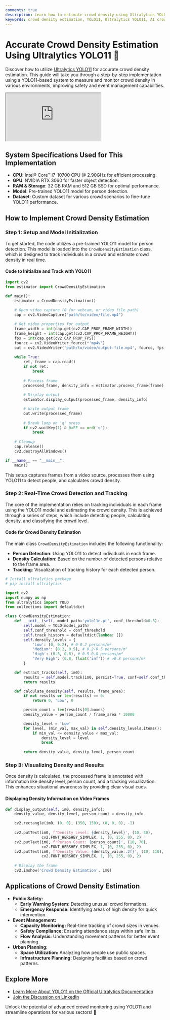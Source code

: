 ```yaml
---
comments: true
description: Learn how to estimate crowd density using Ultralytics YOLO11 for efficient crowd monitoring and analysis.
keywords: crowd density estimation, YOLO11, Ultralytics YOLO11, AI crowd analysis, crowd monitoring, real-time crowd analysis, computer vision, crowd detection, advanced image processing
---
```


# Accurate Crowd Density Estimation Using Ultralytics YOLO11 🎯

Discover how to utilize [Ultralytics YOLO11](https://docs.ultralytics.com/models/yolo11/) for accurate crowd density estimation. This guide will take you through a step-by-step implementation using a YOLO11-based system to measure and monitor crowd density in various environments, improving safety and event management capabilities.

<div class="embed-container">
  <iframe src="https://www.youtube.com/watch?v=38joFjkbRUs" 
          allow="autoplay">
  </iframe>
</div>

## System Specifications Used for This Implementation

- **CPU**: Intel® Core™ i7-10700 CPU @ 2.90GHz for efficient processing.
- **GPU**: NVIDIA RTX 3060 for faster object detection.
- **RAM & Storage**: 32 GB RAM and 512 GB SSD for optimal performance.
- **Model**: Pre-trained YOLO11 model for person detection.
- **Dataset**: Custom dataset for various crowd scenarios to fine-tune YOLO11 performance.

## How to Implement Crowd Density Estimation

### Step 1: Setup and Model Initialization

To get started, the code utilizes a pre-trained YOLO11 model for person detection. This model is loaded into the `CrowdDensityEstimation` class, which is designed to track individuals in a crowd and estimate crowd density in real time.

#### Code to Initialize and Track with YOLO11

```python
import cv2
from estimator import CrowdDensityEstimation

def main():
    estimator = CrowdDensityEstimation()  
    
    # Open video capture (0 for webcam, or video file path)
    cap = cv2.VideoCapture("path/to/video/file.mp4")

    # Get video properties for output
    frame_width = int(cap.get(cv2.CAP_PROP_FRAME_WIDTH))
    frame_height = int(cap.get(cv2.CAP_PROP_FRAME_HEIGHT))
    fps = int(cap.get(cv2.CAP_PROP_FPS))
    fourcc = cv2.VideoWriter_fourcc(*'mp4v')
    out = cv2.VideoWriter('path/to/video/output-file.mp4', fourcc, fps, (frame_width, frame_height))
    
    while True:
        ret, frame = cap.read()
        if not ret:
            break
            
        # Process frame
        processed_frame, density_info = estimator.process_frame(frame)
        
        # Display output
        estimator.display_output(processed_frame, density_info)

        # Write output frame
        out.write(processed_frame)
        
        # Break loop on 'q' press
        if cv2.waitKey(1) & 0xFF == ord('q'):
            break
    
    # Cleanup
    cap.release()
    cv2.destroyAllWindows()

if __name__ == "__main__":
    main()
```

This setup captures frames from a video source, processes them using YOLO11 to detect people, and calculates crowd density.

### Step 2: Real-Time Crowd Detection and Tracking

The core of the implementation relies on tracking individuals in each frame using the YOLO11 model and estimating the crowd density. This is achieved through a series of steps, which include detecting people, calculating density, and classifying the crowd level.

#### Code for Crowd Density Estimation

The main class `CrowdDensityEstimation` includes the following functionality:

- **Person Detection**: Using YOLO11 to detect individuals in each frame.
- **Density Calculation**: Based on the number of detected persons relative to the frame area.
- **Tracking**: Visualization of tracking history for each detected person.
  
```python
# Install ultralytics package
# pip install ultralytics

import cv2
import numpy as np
from ultralytics import YOLO
from collections import defaultdict

class CrowdDensityEstimation:
    def __init__(self, model_path='yolo11n.pt', conf_threshold=0.3):
        self.model = YOLO(model_path)
        self.conf_threshold = conf_threshold
        self.track_history = defaultdict(lambda: [])
        self.density_levels = {
            'Low': (0, 0.2), # 0-0.2 persons/m²
            'Medium': (0.2, 0.5), # 0.2-0.5 persons/m²
            'High': (0.5, 0.8), # 0.5-0.8 persons/m²
            'Very High': (0.8, float('inf')) # >0.8 persons/m²
        }

    def extract_tracks(self, im0):
        results = self.model.track(im0, persist=True, conf=self.conf_threshold, classes=[0])
        return results

    def calculate_density(self, results, frame_area):
        if not results or len(results) == 0:
            return 0, 'Low', 0

        person_count = len(results[0].boxes)
        density_value = person_count / frame_area * 10000  

        density_level = 'Low'
        for level, (min_val, max_val) in self.density_levels.items():
            if min_val <= density_value < max_val:
                density_level = level
                break
                
        return density_value, density_level, person_count
```

### Step 3: Visualizing Density and Results

Once density is calculated, the processed frame is annotated with information like density level, person count, and a tracking visualization. This enhances situational awareness by providing clear visual cues.

#### Displaying Density Information on Video Frames

```python
def display_output(self, im0, density_info):
    density_value, density_level, person_count = density_info

    cv2.rectangle(im0, (0, 0), (350, 150), (0, 0, 0), -1)
    
    cv2.putText(im0, f'Density Level: {density_level}', (10, 30),
                cv2.FONT_HERSHEY_SIMPLEX, 1, (0, 255, 0), 2)
    cv2.putText(im0, f'Person Count: {person_count}', (10, 70),
                cv2.FONT_HERSHEY_SIMPLEX, 1, (0, 255, 0), 2)
    cv2.putText(im0, f'Density Value: {density_value:.2f}', (10, 110),
                cv2.FONT_HERSHEY_SIMPLEX, 1, (0, 255, 0), 2)
    
    # Display the frame
    cv2.imshow('Crowd Density Estimation', im0)
```

## Applications of Crowd Density Estimation

- **Public Safety:** 
  - **Early Warning System:** Detecting unusual crowd formations.
  - **Emergency Response:** Identifying areas of high density for quick intervention.
- **Event Management:** 
  - **Capacity Monitoring:** Real-time tracking of crowd sizes in venues.
  - **Safety Compliance:** Ensuring attendance stays within safe limits.
  - **Flow Analysis:** Understanding movement patterns for better event planning.
- **Urban Planning:** 
  - **Space Utilization:** Analyzing how people use public spaces.
  - **Infrastructure Planning:** Designing facilities based on crowd patterns.

## Explore More

- [Learn More About YOLO11 on the Official Ultralytics Documentation](https://docs.ultralytics.com/models/yolo11/)
- [Join the Discussion on LinkedIn](https://www.linkedin.com/posts/ivan-apedo_ai-computervision-yolo11-activity-7266460747285602304-D_xR?utm_source=share&utm_medium=member_desktop)  
  
Unlock the potential of advanced crowd monitoring using YOLO11 and streamline operations for various sectors! 🚀